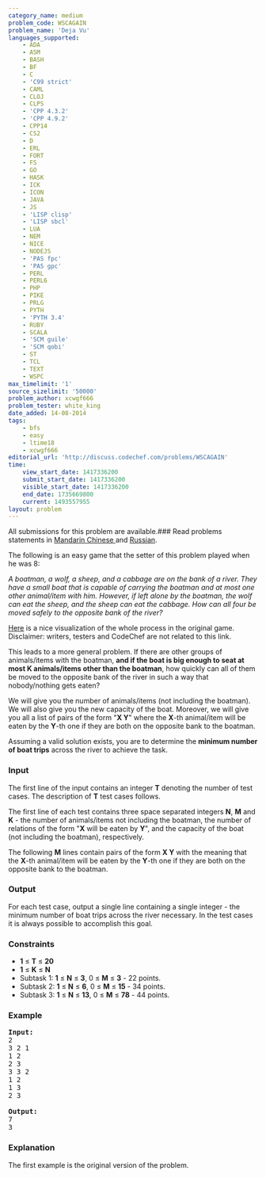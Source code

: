 ```yaml
---
category_name: medium
problem_code: WSCAGAIN
problem_name: 'Deja Vu'
languages_supported:
    - ADA
    - ASM
    - BASH
    - BF
    - C
    - 'C99 strict'
    - CAML
    - CLOJ
    - CLPS
    - 'CPP 4.3.2'
    - 'CPP 4.9.2'
    - CPP14
    - CS2
    - D
    - ERL
    - FORT
    - FS
    - GO
    - HASK
    - ICK
    - ICON
    - JAVA
    - JS
    - 'LISP clisp'
    - 'LISP sbcl'
    - LUA
    - NEM
    - NICE
    - NODEJS
    - 'PAS fpc'
    - 'PAS gpc'
    - PERL
    - PERL6
    - PHP
    - PIKE
    - PRLG
    - PYTH
    - 'PYTH 3.4'
    - RUBY
    - SCALA
    - 'SCM guile'
    - 'SCM qobi'
    - ST
    - TCL
    - TEXT
    - WSPC
max_timelimit: '1'
source_sizelimit: '50000'
problem_author: xcwgf666
problem_tester: white_king
date_added: 14-08-2014
tags:
    - bfs
    - easy
    - ltime18
    - xcwgf666
editorial_url: 'http://discuss.codechef.com/problems/WSCAGAIN'
time:
    view_start_date: 1417336200
    submit_start_date: 1417336200
    visible_start_date: 1417336200
    end_date: 1735669800
    current: 1493557955
layout: problem
---
```

All submissions for this problem are available.###  Read problems statements in [Mandarin Chinese ](http://www.codechef.com/download/translated/LTIME18/mandarin/WSCAGAIN.pdf) and [Russian](http://www.codechef.com/download/translated/LTIME18/russian/WSCAGAIN.pdf).

The following is an easy game that the setter of this problem played when he was 8:

*A boatman, a wolf, a sheep, and a cabbage are on the bank of a river. They have a small boat that is capable of carrying the boatman and at most one other animal/item with him. However, if left alone by the boatman, the wolf can eat the sheep, and the sheep can eat the cabbage. How can all four be moved safely to the opposite bank of the river?*

[Here](http://coolmath-games.com/Logic-wolfsheepcabbage/index.html) is a nice visualization of the whole process in the original game. Disclaimer: writers, testers and CodeChef are not related to this link.

This leads to a more general problem. If there are other groups of animals/items with the boatman, **and if the boat is big enough to seat at most **K** animals/items other than the boatman**, how quickly can all of them be moved to the opposite bank of the river in such a way that nobody/nothing gets eaten?

We will give you the number of animals/items (not including the boatman). We will also give you the new capacity of the boat. Moreover, we will give you all a list of pairs of the form "**X Y**" where the **X**-th animal/item will be eaten by the **Y**-th one if they are both on the opposite bank to the boatman.

Assuming a valid solution exists, you are to determine the **minimum number of boat trips** across the river to achieve the task.

### Input

The first line of the input contains an integer **T** denoting the number of test cases. The description of **T** test cases follows.

The first line of each test contains three space separated integers **N**, **M** and **K** - the number of animals/items not including the boatman, the number of relations of the form "**X** will be eaten by **Y**", and the capacity of the boat (not including the boatman), respectively.

The following **M** lines contain pairs of the form **X Y** with the meaning that the **X**-th animal/item will be eaten by the **Y**-th one if they are both on the opposite bank to the boatman.

### Output

For each test case, output a single line containing a single integer - the minimum number of boat trips across the river necessary. In the test cases it is always possible to accomplish this goal.

### Constraints

- **1** ≤ **T** ≤ **20**
- **1** ≤ **K** ≤ **N**
- Subtask 1: **1** ≤ **N** ≤ **3**, 0 ≤ **M** ≤ **3** - 22 points.
- Subtask 2: **1** ≤ **N** ≤ **6**, 0 ≤ **M** ≤ **15** - 34 points.
- Subtask 3: **1** ≤ **N** ≤ **13**, 0 ≤ **M** ≤ **78** - 44 points.

### Example

<pre><b>Input:</b>
2
3 2 1
1 2
2 3
3 3 2
1 2
1 3
2 3

<b>Output:</b>
7
3
</pre>
### Explanation

The first example is the original version of the problem.
